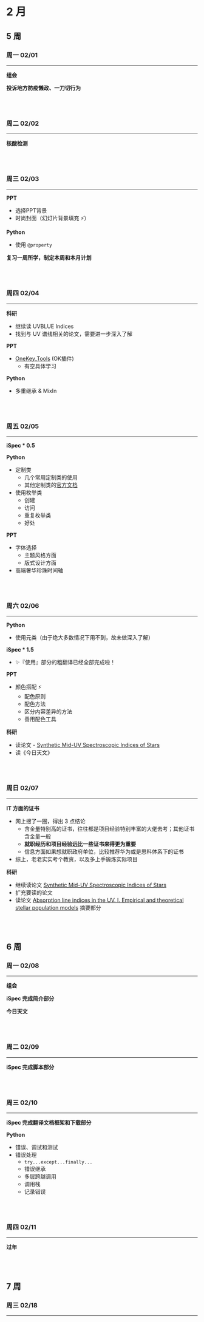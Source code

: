 # 2 月

## 5 周

### 周一 02/01

---

**组会**

**投诉地方防疫懒政、一刀切行为**

<br></br>

### 周二 02/02

---

**核酸检测**

<br></br>

### 周三 02/03

---

**PPT**

- 选择PPT背景
- 时尚封面（幻灯片背景填充 :zap:）

**Python**

- 使用 `@property`

**复习一周所学，制定本周和本月计划**

<br></br>

### 周四 02/04

---

**科研**

- 继续读 UVBLUE Indices
- 找到与 UV 谱线相关的论文，需要进一步深入了解

**PPT**

- [OneKey_Tools](http://oktools.xyz/) (OK插件)
  - 有空具体学习

**Python**

- 多重继承 & MixIn

<br></br>

### 周五 02/05

---

**iSpec * 0.5**

**Python**

- 定制类
  - 几个常用定制类的使用
  - 其他定制类的[官方文档](https://docs.python.org/3/reference/datamodel.html#special-method-names)
- 使用枚举类
  - 创建
  - 访问
  - 重复枚举类
  - 好处

**PPT**

- 字体选择
  - 主题风格方面
  - 版式设计方面
- 高端奢华珍珠时间轴

<br></br>

### 周六 02/06

---

**Python**

- 使用元类（由于绝大多数情况下用不到，故未做深入了解）

**iSpec * 1.5**

- :sparkles:『使用』部分的粗翻译已经全部完成啦！

**PPT**

- 颜色搭配 :zap:
  - 配色原则
  - 配色方法
  - 区分内容差异的方法
  - 善用配色工具

**科研**

- 读论文 - [Synthetic Mid-UV Spectroscopic Indices of Stars](https://ui.adsabs.harvard.edu/abs/2007ApJ...657.1046C/abstract) 
- 读《今日天文》

<br></br>

### 周日 02/07

---

**IT 方面的证书**

- 网上搜了一圈，得出 3 点结论
  - 含金量特别高的证书，往往都是项目经验特别丰富的大佬去考；其他证书含金量一般
  - **就职经历和项目经验远比一些证书来得更为重要**
  - 信息方面如果想就职政府单位，比较推荐华为或是思科体系下的证书
- 综上，老老实实考个教资，以及多上手锻炼实际项目

**科研**

- 继续读论文 [Synthetic Mid-UV Spectroscopic Indices of Stars](https://ui.adsabs.harvard.edu/abs/2007ApJ...657.1046C/abstract)
- 扩充要读的论文
- 读论文 [Absorption line indices in the UV. I. Empirical and theoretical stellar population models](https://ui.adsabs.harvard.edu/abs/2009A%26A...493..425M/abstract) 摘要部分

<br></br>

## 6 周

### 周一 02/08

---

**组会**

**iSpec 完成简介部分**

**今日天文**

<br></br>

### 周二 02/09

---

**iSpec 完成脚本部分**

<br></br>

### 周三 02/10

---

**iSpec 完成翻译文档框架和下载部分**

**Python**

- 错误、调试和测试
- 错误处理
  - `try...except...finally...`
  - 错误继承
  - 多层跨越调用
  - 调用栈
  - 记录错误

<br></br>

### 周四 02/11

---

**过年**

<br></br>


## 7 周

### 周三 02/18

---

